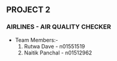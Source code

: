 ## PROJECT 2
### AIRLINES - AIR QUALITY CHECKER

* Team Members:-
    1. Rutwa Dave - n01551519
    2. Naitik Panchal - n01512962